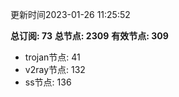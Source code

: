 更新时间2023-01-26 11:25:52

**总订阅: 73**
**总节点: 2309**
**有效节点: 309**
- trojan节点: 41
- v2ray节点: 132
- ss节点: 136
